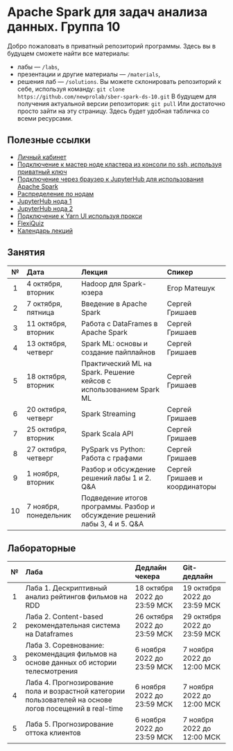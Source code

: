 # Apache Spark для задач анализа данных. Группа 10
Добро пожаловать в приватный репозиторий программы. Здесь вы в будущем сможете найти все материалы:
- лабы — `/labs`,
- презентации и другие материалы — `/materials`,
- решения лаб — `/solutions`.
Вы можете склонировать репозиторий к себе, используя команду:
`git clone https://github.com/newprolab/sber-spark-ds-10.git`
В будущем для получения актуальной версии репозитория:
`git pull`
Или достаточно просто зайти на эту страницу. Здесь будет удобная табличка со всеми ресурсами.

## Полезные ссылки
- [Личный кабинет](https://lk-spark.newprolab.com/)
- [Подключение к мастер ноде кластера из консоли по ssh, используя приватный ключ](ssh.md)
- [Подключение через браузер к JupyterHub для использования Apache Spark](jupyter.md)
- [Распределение по нодам](Table_Users_Masters.md)
- [JupyterHub нода 1](https://spark-master-4.newprolab.com)
- [JupyterHub нода 2](https://spark-master-5.newprolab.com)
- [Подключение к Yarn UI используя прокси](proxy.md)
- [FlexiQuiz](https://www.flexiquiz.com)
- [Календарь лекций](https://calendar.google.com/calendar/embed?src=c_a8rkri76in5dunf4paufhe3iuo%40group.calendar.google.com&ctz=Europe%2FMoscow)



## Занятия
| № | Дата | Лекция | Спикер |
| :---: | :--- | :--- | :--- |
| 1 | 4 октября, вторник | Hadoop для Spark-юзера | Егор Матешук |
| 2 | 7 октября, пятница | Введение в Apache Spark  | Сергей Гришаев |
| 3 | 11 октября, вторник | Работа с DataFrames в Apache Spark | Сергей Гришаев |
| 4 | 13 октября, четверг | Spark ML: основы и создание пайплайнов | Сергей Гришаев |
| 5 | 18 октября, вторник | Практический ML на Spark. Решение кейсов с использованием Spark ML | Сергей Гришаев |
| 6 | 20 октября, четверг | Spark Streaming | Сергей Гришаев  |
| 7 | 25 октября, вторник | Spark Scala API | Сергей Гришаев |
| 8 | 27 октября, четверг | PySpark vs Python: Работа с графами | Сергей Гришаев |
| 9 | 1 ноября, вторник | Разбор и обсуждение решений лабы 1 и 2. Q&A | Сергей Гришаев и координаторы|
| 10 | 7 ноября, понедельник | Подведение итогов программы. Разбор и обсуждение решений лабы 3, 4 и 5. Q&A |  |


## Лабораторные
| № | Лаба | Дедлайн чекера                     | Git-дедлайн                            |
| :---: | :--- |:-----------------------------------|:---------------------------------------|
| 1 | Лаба 1. Дескриптивный анализ рейтингов фильмов на RDD | 18 октября 2022 до 23:59 МСК | 19 октября 2022 до 23:59 МСК |
| 2 | Лаба 2. Content-based рекомендательная система на Dataframes | 26 октября 2022 до 23:59 МСК | 29 октября 2022 до 23:59 МСК |
| 3 | Лаба 3. Соревнование: рекомендация фильмов на основе данных об истории телесмотрения | 6 ноября 2022 до 23:59 МСК | 7 ноября 2022 до 12:00 МСК |
| 4 | Лаба 4. Прогнозирование пола и возрастной категории пользователей на основе логов посещений в real-time |6 ноября 2022 до 23:59 МСК | 7 ноября 2022 до 12:00 МСК |
| 5 | Лаба 5. Прогнозирование оттока клиентов | 6 ноября 2022 до 23:59 МСК | 7 ноября 2022 до 12:00 МСК |
